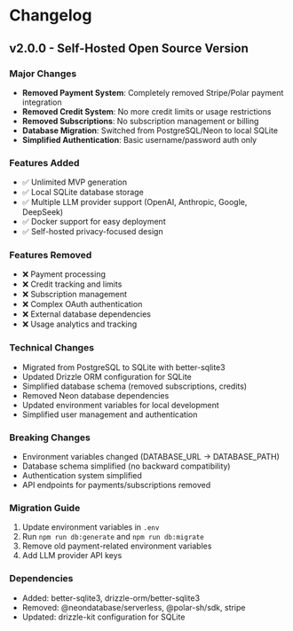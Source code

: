 # Changelog

## v2.0.0 - Self-Hosted Open Source Version

### Major Changes
- **Removed Payment System**: Completely removed Stripe/Polar payment integration
- **Removed Credit System**: No more credit limits or usage restrictions
- **Removed Subscriptions**: No subscription management or billing
- **Database Migration**: Switched from PostgreSQL/Neon to local SQLite
- **Simplified Authentication**: Basic username/password auth only

### Features Added
- ✅ Unlimited MVP generation
- ✅ Local SQLite database storage
- ✅ Multiple LLM provider support (OpenAI, Anthropic, Google, DeepSeek)
- ✅ Docker support for easy deployment
- ✅ Self-hosted privacy-focused design

### Features Removed
- ❌ Payment processing
- ❌ Credit tracking and limits
- ❌ Subscription management
- ❌ Complex OAuth authentication
- ❌ External database dependencies
- ❌ Usage analytics and tracking

### Technical Changes
- Migrated from PostgreSQL to SQLite with better-sqlite3
- Updated Drizzle ORM configuration for SQLite
- Simplified database schema (removed subscriptions, credits)
- Removed Neon database dependencies
- Updated environment variables for local development
- Simplified user management and authentication

### Breaking Changes
- Environment variables changed (DATABASE_URL → DATABASE_PATH)
- Database schema simplified (no backward compatibility)
- Authentication system simplified
- API endpoints for payments/subscriptions removed

### Migration Guide
1. Update environment variables in `.env`
2. Run `npm run db:generate` and `npm run db:migrate`
3. Remove old payment-related environment variables
4. Add LLM provider API keys

### Dependencies
- Added: better-sqlite3, drizzle-orm/better-sqlite3
- Removed: @neondatabase/serverless, @polar-sh/sdk, stripe
- Updated: drizzle-kit configuration for SQLite
